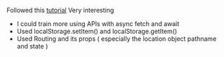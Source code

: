 Followed this [tutorial](https://www.youtube.com/watch?v=tvfeBLMA_Q4&t=712s)
Very interesting

* I could train more using APIs with async fetch and await 
* Used localStorage.setItem() and localStorage.getItem() 
* Used Routing and its props ( especially the location object pathname and state ) 
